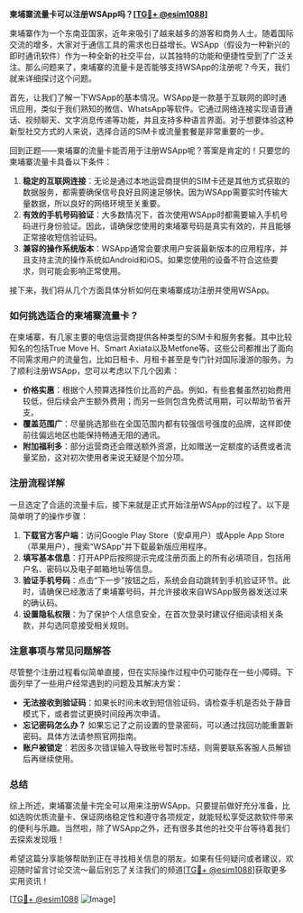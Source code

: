 **柬埔寨流量卡可以注册WSApp吗？[[TG💪+ @esim1088](https://t.me/s/esim1088)]**

柬埔寨作为一个东南亚国家，近年来吸引了越来越多的游客和商务人士。随着国际交流的增多，大家对于通信工具的需求也日益增长。WSApp（假设为一种新兴的即时通讯软件）作为一种全新的社交平台，以其独特的功能和便捷性受到了广泛关注。那么问题来了，柬埔寨的流量卡是否能够支持WSApp的注册呢？今天，我们就来详细探讨这个问题。

首先，让我们了解一下WSApp的基本情况。WSApp是一款基于互联网的即时通讯应用，类似于我们熟知的微信、WhatsApp等软件。它通过网络连接实现语音通话、视频聊天、文字消息传递等功能，并且支持多种语言界面。对于想要体验这种新型社交方式的人来说，选择合适的SIM卡或流量套餐是非常重要的一步。

回到正题——柬埔寨的流量卡能否用于注册WSApp呢？答案是肯定的！只要您的柬埔寨流量卡具备以下条件：

1. **稳定的互联网连接**：无论是通过本地运营商提供的SIM卡还是其他方式获取的数据服务，都需要确保信号良好且网速足够快。因为WSApp需要实时传输大量数据，所以良好的网络环境至关重要。
2. **有效的手机号码验证**：大多数情况下，首次使用WSApp时都需要输入手机号码进行身份验证。因此，请确保您使用的柬埔寨号码是真实有效的，并且能够正常接收短信验证码。
3. **兼容的操作系统版本**：WSApp通常会要求用户安装最新版本的应用程序，并且支持主流的操作系统如Android和iOS。如果您使用的设备不符合这些要求，则可能会影响正常使用。

接下来，我们将从几个方面具体分析如何在柬埔寨成功注册并使用WSApp。

### 如何挑选适合的柬埔寨流量卡？

在柬埔寨，有几家主要的电信运营商提供各种类型的SIM卡和服务套餐。其中比较知名的包括True Move H、Smart Axiata以及Metfone等。这些公司都推出了面向不同需求用户的流量包，比如日租卡、月租卡甚至是专门针对国际漫游的服务。为了顺利注册WSApp，您可以考虑以下几个因素：

- **价格实惠**：根据个人预算选择性价比高的产品。例如，有些套餐虽然初始费用较低，但后续会产生额外费用；而另一些则包含免费试用期，可以帮助节省开支。
- **覆盖范围广**：尽量挑选那些在全国范围内都有较强信号强度的品牌，这样即使前往偏远地区也能保持畅通无阻的通讯。
- **附加福利多**：部分运营商还会赠送额外资源，比如赠送一定额度的话费或者流量奖励，这对初次使用者来说无疑是个加分项。

### 注册流程详解

一旦选定了合适的流量卡后，接下来就是正式开始注册WSApp的过程了。以下是简单明了的操作步骤：

1. **下载官方客户端**：访问Google Play Store（安卓用户）或Apple App Store（苹果用户），搜索“WSApp”并下载最新版应用程序。
2. **填写基本信息**：打开APP后按照提示完成注册页面上的所有必填项目，包括用户名、密码以及电子邮箱地址等信息。
3. **验证手机号码**：点击“下一步”按钮之后，系统会自动跳转到手机验证环节。此时，请确保已经激活了柬埔寨号码，并允许接收来自WSApp服务器发送过来的确认码。
4. **设置隐私权限**：为了保护个人信息安全，在首次登录时建议仔细阅读相关条款，并勾选同意接受相关规则。

### 注意事项与常见问题解答

尽管整个注册过程看似简单直接，但在实际操作过程中仍可能存在一些小障碍。下面列举了一些用户经常遇到的问题及其解决方案：

- **无法接收到验证码**：如果长时间未收到短信验证码，请检查手机是否处于静音模式下，或者尝试更换时间段再次申请。
- **忘记密码怎么办？** 如果忘记了之前设置的登录密码，可以通过找回功能重置新密码。具体方法请参照官网指南。
- **账户被锁定**：若因多次错误输入导致账号暂时冻结，则需要联系客服人员解锁后再继续使用。

### 总结

综上所述，柬埔寨流量卡完全可以用来注册WSApp。只要提前做好充分准备，比如选购优质流量卡、保证网络稳定性和遵守各项规定，就能轻松享受这款软件带来的便利与乐趣。当然啦，除了WSApp之外，还有很多其他的社交平台等待着我们去探索发现哦！

希望这篇分享能够帮助到正在寻找相关信息的朋友。如果有任何疑问或者建议，欢迎随时留言讨论交流～最后别忘了关注我们的频道[[TG💪+ @esim1088](https://t.me/s/esim1088)]获取更多实用资讯！

[[TG💪+ @esim1088](https://t.me/s/esim1088) ![Image](https://i.postimg.cc/4NQfJmqS/Snipaste-2025-05-13-00-14-12.png)]